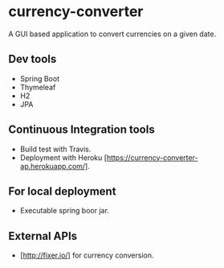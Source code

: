# currency-converter
A GUI based application to convert currencies on a given date.

## Dev tools
- Spring Boot
- Thymeleaf
- H2
- JPA

## Continuous Integration tools
- Build test with Travis.
- Deployment with Heroku [https://currency-converter-ap.herokuapp.com/].

## For local deployment
- Executable spring boor jar.

## External APIs
- [http://fixer.io/] for currency conversion.


